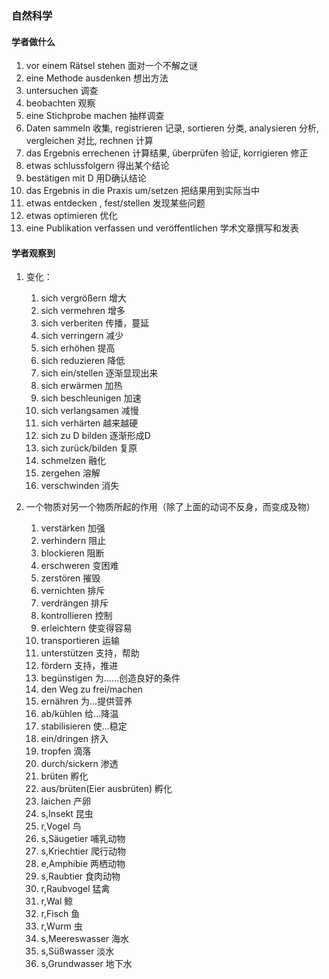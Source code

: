 ### 自然科学

#### 学者做什么

1. vor einem Rätsel stehen    面对一个不解之谜
2. eine Methode ausdenken    想出方法
3. untersuchen    调查
4. beobachten    观察
5. eine Stichprobe machen    抽样调查
6. Daten sammeln 收集, registrieren 记录, sortieren 分类, analysieren 分析, vergleichen 对比, rechnen 计算
7. das Ergebnis errechenen 计算结果, überprüfen 验证, korrigieren 修正
8. etwas schlussfolgern    得出某个结论
9. bestätigen mit D    用D确认结论
10. das Ergebnis in die Praxis um/setzen    把结果用到实际当中
11. etwas entdecken , fest/stellen    发现某些问题
12. etwas optimieren    优化
13. eine Publikation verfassen und veröffentlichen    学术文章撰写和发表

#### 学者观察到

1. 变化：
   1. sich vergrößern    增大
   2. sich vermehren    增多
   3. sich verberiten    传播，蔓延
   4. sich verringern    减少
   5. sich erhöhen    提高
   6. sich reduzieren    降低
   7. sich ein/stellen    逐渐显现出来
   8. sich erwärmen    加热
   9. sich beschleunigen    加速
   10. sich verlangsamen    减慢
   11. sich verhärten    越来越硬
   12. sich zu D bilden    逐渐形成D
   13. sich zurück/bilden    复原
   14. schmelzen    融化
   15. zergehen    溶解
   16. verschwinden    消失

2. 一个物质对另一个物质所起的作用（除了上面的动词不反身，而变成及物）
   1. verstärken    加强
   2. verhindern    阻止
   3. blockieren    阻断
   4. erschweren    变困难
   5. zerstören    摧毁
   6. vernichten    排斥
   7. verdrängen    排斥
   8. kontrollieren    控制
   9. erleichtern    使变得容易
   10. transportieren    运输
   11. unterstützen    支持，帮助
   12. fördern    支持，推进
   13. begünstigen    为……创造良好的条件
   14. den Weg zu frei/machen    
   15. ernähren    为…提供营养
   16. ab/kühlen    给…降温
   17. stabilisieren    使…稳定
   18. ein/dringen    挤入
   19. tropfen    滴落
   20. durch/sickern    渗透
   21. brüten    孵化
   22. aus/brüten(Eier ausbrüten)    孵化
   23. laichen    产卵
   24. s,Insekt    昆虫
   25. r,Vogel    鸟
   26. s,Säugetier    哺乳动物
   27. s,Kriechtier    爬行动物
   28. e,Amphibie    两栖动物
   29. s,Raubtier    食肉动物
   30. r,Raubvogel    猛禽
   31. r,Wal    鲸
   32. r,Fisch    鱼
   33. r,Wurm    虫
   34. s,Meereswasser    海水
   35. s,Süßwasser    淡水
   36. s,Grundwasser    地下水

